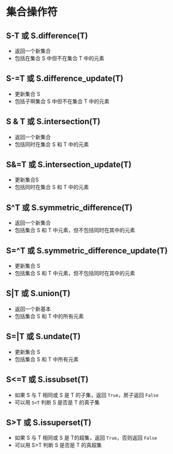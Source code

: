 # 集合操作符

## S-T 或 S.difference(T)

+ 返回一个新集合
+ 包括在集合 S 中但不在集合 T 中的元素


## S-=T 或 S.difference_update(T)

+ 更新集合 S
+ 包括子啊集合 S 中但不在集合 T 中的元素

## S & T 或 S.intersection(T)

+ 返回一个新集合
+ 包括同时在集合 S 和 T 中的元素

## S&=T 或 S.intersection_update(T)

+ 更新集合S
+ 包括同时在集合 S 和 T 中的元素

## S^T 或 S.symmetric_difference(T)

+ 返回一个新集合
+ 包括集合 S 和 T 中元素，但不包括同时在其中的元素

## S=^T 或 S.symmetric_difference_update(T)

+ 更新集合 S
+ 包括集合 S 和 T 中元素，但不包括同时在其中的元素

## S|T 或 S.union(T)

+ 返回一个新基本
+ 包括集合 S 和 T 中的所有元素

## S=|T 或 S.undate(T)

+ 更新集合 S
+ 包括集合 S 和 T 中所有元素

## S<=T 或 S.issubset(T)

+ 如果 S 与 T 相同或 S 是 T 的子集，返回 `True`，房子返回 `False`
+ 可以用 `S<T` 判断 S 是否是 T 的真子集

## S>T 或 S.issuperset(T)

+ 如果 S 与 T 相同或 S 是 T的超集，返回 `True`，否则返回 `False`
+ 可以用 S>T 判断 S 是否是 T 的真超集
